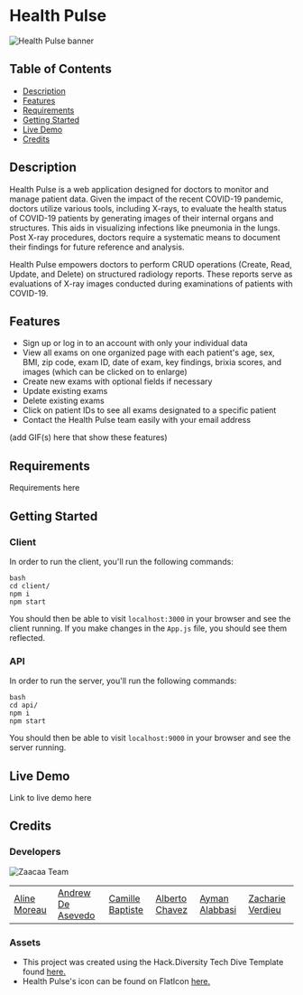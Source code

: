 # Health Pulse
<img src="https://i.imgur.com/wIhYden.png" alt="Health Pulse banner">

## Table of Contents
- [Description](#description)
- [Features](#features)
- [Requirements](#requirements)
- [Getting Started](#getting-started)
- [Live Demo](#live-demo)
- [Credits](#credits)

## Description
Health Pulse is a web application designed for doctors to monitor and manage patient data. Given the impact of the recent COVID-19 pandemic, doctors utilize various tools, including X-rays, to evaluate the health status of COVID-19 patients by generating images of their internal organs and structures. This aids in visualizing infections like pneumonia in the lungs. Post X-ray procedures, doctors require a systematic means to document their findings for future reference and analysis.

Health Pulse empowers doctors to perform CRUD operations (Create, Read, Update, and Delete) on structured radiology reports. These reports serve as evaluations of X-ray images conducted during examinations of patients with COVID-19.

## Features
- Sign up or log in to an account with only your individual data
- View all exams on one organized page with each patient's age, sex, BMI, zip code, exam ID, date of exam, key findings, brixia scores, and images (which can be clicked on to enlarge)
- Create new exams with optional fields if necessary
- Update existing exams
- Delete existing exams
- Click on patient IDs to see all exams designated to a specific patient
- Contact the Health Pulse team easily with your email address

(add GIF(s) here that show these features)

## Requirements
Requirements here

## Getting Started
### Client
In order to run the client, you'll run the following commands:

```
bash
cd client/
npm i
npm start
```

You should then be able to visit `localhost:3000` in your browser and see the client running. If you make changes in the `App.js` file, you should see them reflected.

### API
In order to run the server, you'll run the following commands:

```
bash
cd api/
npm i
npm start
```

You should then be able to visit `localhost:9000` in your browser and see the server running.

## Live Demo
Link to live demo here

## Credits
### Developers
<img src= "https://i.imgur.com/CHdmIoc.png" alt = "Zaacaa Team">

<div align="center">
  <table>
    <tr>
      <td><a href="https://github.com/alinemoreau">Aline Moreau</a></td>
      <td><a href="https://github.com/AndrewDeAsevedo">Andrew De Asevedo</a></td>
      <td><a href="https://github.com/camilleb2700">Camille Baptiste</a></td>
      <td><a href="https://github.com/AlbertoChavez928">Alberto Chavez</a></td>
      <td><a href="https://github.com/AymanDevOps">Ayman Alabbasi</a></td>
      <td><a href="https://github.com/zachverdieu">Zacharie Verdieu</a></td>
    </tr>
  </table>
</div>



### Assets
- This project was created using the Hack.Diversity Tech Dive Template found [here.](https://github.com/Hack-Diversity/tech-dive-skeleton)
- Health Pulse's icon can be found on FlatIcon [here.](https://www.flaticon.com/free-icons/x-ray)
